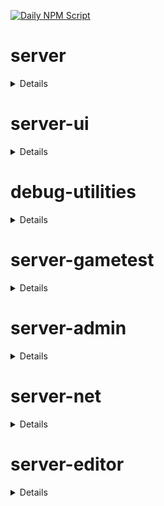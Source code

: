 [![Daily NPM Script](https://github.com/WavePlayz/minecraft-npms-auto/actions/workflows/fetch.yml/badge.svg)](https://github.com/WavePlayz/minecraft-npms-auto/actions/workflows/fetch.yml)
# server
<details>

stable
```
2.0.0
```

beta
```
2.1.0-beta.1.21.90-stable
```

preview
```
2.1.0-rc.1.21.100-preview.22
```

preview beta
```
2.2.0-beta.1.21.100-preview.22
```
</details>

# server-ui
<details>

stable
```
2.0.0
```

beta
```
2.1.0-beta.1.21.90-stable
```

preview
```
2.0.0-rc.1.21.100-preview.20
```

preview beta
```
2.1.0-beta.1.21.100-preview.22
```
</details>

# debug-utilities
<details>

stable
```
null
```

beta
```
1.0.0-beta.1.21.90-stable
```

preview
```
null
```

preview beta
```
1.0.0-beta.1.21.100-preview.22
```
</details>

# server-gametest
<details>

stable
```
0.1.0
```

beta
```
1.0.0-beta.1.21.90-stable
```

preview
```
0.1.0-rc.1.21.40-preview.20
```

preview beta
```
1.0.0-beta.1.21.100-preview.22
```
</details>

# server-admin
<details>

stable
```
1.0.0-beta.release.1.19.50
```

beta
```
1.0.0-beta.1.21.90-stable
```

preview
```
null
```

preview beta
```
1.0.0-beta.1.21.100-preview.22
```
</details>

# server-net
<details>

stable
```
1.0.0-beta.release.1.19.50
```

beta
```
1.0.0-beta.1.21.90-stable
```

preview
```
null
```

preview beta
```
1.0.0-beta.1.21.100-preview.22
```
</details>

# server-editor
<details>

stable
```
null
```

beta
```
0.1.0-beta.1.21.90-stable
```

preview
```
null
```

preview beta
```
0.1.0-beta.1.21.100-preview.22
```
</details>


